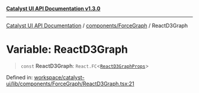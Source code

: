 [**Catalyst UI API Documentation v1.3.0**](../../../README.md)

---

[Catalyst UI API Documentation](../../../README.md) / [components/ForceGraph](../README.md) / ReactD3Graph

# Variable: ReactD3Graph

> `const` **ReactD3Graph**: `React.FC`\<[`ReactD3GraphProps`](../types/interfaces/ReactD3GraphProps.md)\>

Defined in: [workspace/catalyst-ui/lib/components/ForceGraph/ReactD3Graph.tsx:21](https://github.com/TheBranchDriftCatalyst/catalyst-ui/blob/main/lib/components/ForceGraph/ReactD3Graph.tsx#L21)
